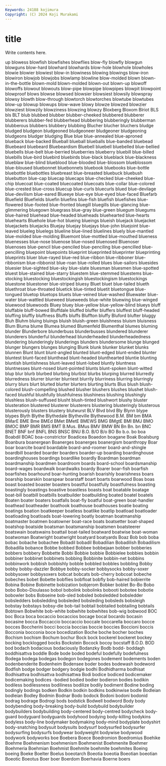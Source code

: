 ```yaml
---
Keywords: 24188 kojimura
Copyright: (C) 2024 Koji Murakami
---
```


# title

Write contents here.



up blowess blowfish blowfishes blowflies blow-fly blowfly blowgun
blowguns blow-hard blowhard blowhards blow-hole blowhole blowholes blowie blowier blowiest
blow-in blowiness blowing blowings blow-iron blowiron blowjob blowjobs blowlamp blowline
blow-molded blown blown-in-the-bottle blown-mold blown-molded blown-out blown-up blowoff blowoffs blowout
blowouts blow-pipe blowpipe blowpipes blowpit blowpoint blowproof blows blowse blowsed
blowsier blowsiest blowsily blowspray blowsy blowth blow-through blowtorch blowtorches blowtube
blowtubes blow-up blowup blowups blow-wave blowy blowze blowzed blowzier blowziest
blowzily blowziness blowzing blowzy Bloxberg Bloxom Blriot BLS bls BLT
blub blubbed blubber blubber-cheeked blubbered blubberer blubberers blubber-fed blubberhead blubbering
blubberingly blubberman blubberous blubbers blubbery blubbing Blucher blucher bluchers bludge
bludged bludgeon bludgeoned bludgeoneer bludgeoner bludgeoning bludgeons bludger bludging Blue
blue blue-annealed blue-aproned blueback blue-backed Blueball blueball blueballs blue-banded bluebead
Bluebeard bluebeard Bluebeardism Bluebell bluebell bluebelled blue-bellied bluebells blue-belt blue-berried
blueberries blueberry bluebill blue-billed bluebills blue-bird bluebird bluebirds blue-black blueblack
blue-blackness blueblaw blue-blind blueblood blue-blooded blue-blossom blueblossom blue-bloused bluebonnet bluebonnets
bluebook bluebooks blue-bottle bluebottle bluebottles bluebreast blue-breasted bluebuck bluebush bluebutton
blue-cap bluecap bluecaps blue-checked blue-cheeked blue-chip bluecoat blue-coated bluecoated bluecoats
blue-collar blue-colored blue-crested blue-cross bluecup blue-curls bluecurls blued blue-devilage blue-devilism
blue-eared Blueeye blue-eye blue-eyed blue-faced Bluefarb Bluefield Bluefields bluefin bluefins
blue-fish bluefish bluefishes blue-flowered blue-footed blue-fronted bluegill bluegills blue-glancing blue-glimmering
bluegown bluegrass blue-gray blue-green bluegum bluegums blue-haired bluehead blue-headed blueheads
bluehearted blue-hearts bluehearts Bluehole blue-hot blueing blueings blueish bluejack bluejacket
bluejackets bluejacks Bluejay bluejay bluejays blue-john bluejoint blue-leaved blueleg bluelegs
blueline blue-lined bluelines bluely blue-mantled blue-molded blue-molding Bluemont blue-mottled blue-mouthed
blueness bluenesses blue-nose bluenose blue-nosed bluenosed Bluenoser bluenoses blue-pencil blue-penciled
blue-penciling blue-pencilled blue-pencilling bluepoint bluepoints blueprint blueprinted blueprinter blueprinting blueprints
bluer blue-rayed blue-red blue-ribbon blue-ribboner blue-ribbonism blue-ribbonist blue-roan blue-rolled blues
blue-sailors bluesides bluesier blue-sighted blue-sky blue-slate bluesman bluesmen blue-spotted bluest
blue-stained blue-starry bluestem blue-stemmed bluestems blue-stocking bluestocking bluestockingish bluestockingism bluestockings
bluestone bluestoner blue-striped bluesy Bluet bluet blue-tailed blueth bluethroat blue-throated
bluetick blue-tinted bluetit bluetongue blue-tongued bluetop bluetops bluets blue-veined blue-washed
Bluewater blue-water blue-wattled blueweed blueweeds blue-white bluewing blue-winged bluewood bluewoods
Bluey bluey blue-yellow blue-yellow-blind blueys bluff bluffable bluff-bowed Bluffdale bluffed
bluffer bluffers bluffest bluff-headed bluffing bluffly bluffness Bluffs bluffs Bluffton
bluffy Bluford blufter bluggy Bluh Bluhm bluing bluings bluish bluish-green
bluishness bluism bluisness Blum Bluma blume Blumea blumed Blumenfeld Blumenthal
blumes bluming blunder Blunderbore blunderbuss blunderbusses blundered blunderer blunderers blunderful
blunderhead blunderheaded blunderheadedness blundering blunderingly blunderings blunders blundersome blunge blunged
blunger blungers blunges blunging Blunk blunk blunker blunket blunks blunnen
Blunt blunt blunt-angled blunted blunt-edged blunt-ended blunter bluntest blunt-faced blunthead
blunt-headed blunthearted bluntie blunting bluntish bluntishness blunt-leaved blunt-lobed bluntly bluntness
bluntnesses blunt-nosed blunt-pointed blunts blunt-spoken blunt-witted blup blur blurb blurbed
blurbing blurbist blurbs blurping blurred blurredly blurredness blurrer blurrier blurriest
blurrily blurriness blurring blurringly blurry blurs blurt blurted blurter blurters
blurting blurts Blus blush blush-colored blush-compelling blushed blusher blushers blushes
blushet blush-faced blushful blushfully blushfulness blushiness blushing blushingly blushless blush-suffused
blusht blush-tinted blushwort blushy bluster blusteration blustered blusterer blusterers blustering
blusteringly blusterous blusterously blusters blustery blutwurst BLV Blvd blvd Bly
Blynn blype blypes Blyth Blythe Blythedale Blytheville Blythewood B.M. BM
bm BMA BMarE BME Bme BMEd BMet BMetE BMEWS BMG
BMgtE BMI BMJ BMO BMOC BMP BMR BMS BMT B.Mus.
BMus BMV BMW BN Bn Bn. bn BNC BNET BNF
bnf BNFL BNS BNSC BNU B.O. B/O B/o BO Bo
b.o. bo boa Boabdil BOAC boa-constrictor Boadicea Boaedon boagane Boak
Boalsburg Boanbura boanergean Boanerges boanerges boanergism boanthropy Boar boar boarcite
board boardable board-and-roomer board-and-shingle boardbill boarded boarder boarders boarder-up boarding
boardinghouse boardinghouses boardings boardlike boardly Boardman boardman boardmanship boardmen boardroom
boards board-school boardsmanship board-wages boardwalk boardwalks boardy Boarer boar-fish boarfish
boarfishes boarhound boar-hunting boarish boarishly boarishness boars boarship boarskin boarspear
boarstaff boart boarts boarwood Boas boas boast boasted boaster boasters
boastful boastfully boastfulness boasting boastingly boastings boastive boastless boasts boat
boatable boatage boat-bill boatbill boatbills boatbuilder boatbuilding boated boatel boatels
Boaten boater boaters boatfalls boat-fly boatful boat-green boat-handler boathead boatheader
boathook boathouse boathouses boatie boating boatings boation boatkeeper boatless boatlike
boatlip boatload boatloader boatloading boatloads boat-lowering boatly boatman boatmanship boatmaster
boatmen boatowner boat-race boats boatsetter boat-shaped boatshop boatside boatsman boatsmanship
boatsmen boatsteerer boatswain boatswains boattail boat-tailed boatward boatwise boat-woman boatwoman
Boatwright boatwright boatyard boatyards Boaz Bob bob boba bobac bobache
bobachee Bobadil bobadil Bobadilian Bobadilish Bobadilism Bobadilla bobance Bobbe bobbed
Bobbee bobbejaan bobber bobberies bobbers bobbery Bobbette Bobbi Bobbie bobbie
Bobbielee bobbies bobbin bobbiner bobbinet bobbinets bobbing Bobbinite bobbin-net bobbins
bobbinwork bobbish bobbishly bobble bobbled bobbles bobbling Bobby bobby bobby-dazzler
Bobbye bobby-socker bobbysocks bobby-soxer bobbysoxer bobbysoxers bobcat bobcats bob-cherry bobcoat
bobeche bobeches bobet Bobette bobflies bobfloat bobfly bob-haired bobierrite Bobina
Bobine Bobinette bobization bobjerom Bobker boblet Bo-Bo Bobo bobo Bobo-Dioulasso
bobol bobolink bobolinks bobooti bobotee bobotie bobowler bobs Bobseine bob-sled
bobsled bobsledded bobsledder bobsledders bobsledding bobsleded bobsleding bobsleds bobsleigh bobstay
bobstays bobsy-die bob-tail bobtail bobtailed bobtailing bobtails Bobtown Bobwhite bob-white
bobwhite bobwhites bob-wig bobwood BOC boc Boca boca bocaccio bocaccios
bocage bocal bocardo bocasin bocasine bocca Boccaccio boccaccio boccale boccarella
boccaro bocce bocces Boccherini bocci boccia boccias boccie boccies Boccioni
boccis Bocconia bocconia boce bocedization Boche boche bocher boches Bochism
bochism Bochum bochur Bock bock bockerel bockeret bockey bocking bocklogged
bocks Bockstein Bocock bocoy bocstaff B.O.D. BOD bod bodach bodacious
bodaciously Bodanzky Bodb bodd- boddagh boddhisattva boddle Bode bode boded
bodeful bodefully bodefulness Bodega bodega bodegas bodegon bodegones bodement bodements
boden bodenbenderite Bodenheim Bodensee boder bodes bodewash bodeword Bodfish bodge
bodger bodgery bodgie bodhi Bodhidharma bodhisat Bodhisattva bodhisattva bodhisattwa Bodi
bodice bodiced bodicemaker bodicemaking bodices -bodied bodied bodier bodieron bodies
bodikin bodiless bodilessness bodiliness bodilize bodily bodiment Bodine boding bodingly
bodings bodken Bodkin bodkin bodkins bodkinwise bodle Bodleian bodleian Bodley
Bodmin Bodnar Bodo bodock Bodoni bodoni bodonid bodrag bodrage Bodrogi
bods bodstick Bodwell bodword Body body bodybending body-breaking body-build bodybuild
bodybuilder bodybuilders bodybuilding body-centered body-centred bodycheck body-guard bodyguard bodyguards bodyhood
bodying body-killing bodykins bodyless body-line bodymaker bodymaking body-mind bodyplate bodyshirt
body-snatching bodysuit bodysuits bodysurf bodysurfed bodysurfer bodysurfing bodysurfs bodywear bodyweight
bodywise bodywood bodywork bodyworks boe Boebera Boece Boedromion Boedromius Boehike
Boehme Boehmenism boehmenism Boehmenist Boehmenite Boehmer Boehmeria Boehmian Boehmist Boehmite
boehmite boehmites Boeing boeing Boeke Boelter Boelus boeotarch Boeotia boeotia
Boeotian boeotian Boeotic Boeotus Boer boer Boerdom Boerhavia Boerne boers
